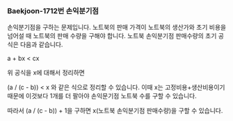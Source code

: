 ###  Baekjoon-1712번 손익분기점

손익분기점을 구하는 문제입니다. 노트북의 판매 가격이 노트북의 생산가와 초기 비용을 넘어설 때 노트북의 판매 수량을 구해야 합니다. 노트북 손익분기점 판매수량의 초기 공식은 다음과 같습니다.

a + bx < cx

위 공식을 x에 대해서 정리하면

(a / (c - b)) < x 와 같은 식으로 정리할 수 있습니다. 이때 x는 고정비용+생산비용이기 때문에 이것보다 1개를 더 팔아야 손익문기점 노트북 수를 구할 수 있습니다.

따라서 (a / (c - b)) + 1을 구하면 x(노트북 손익분기점 판매수량)을 구할 수 있습니다.